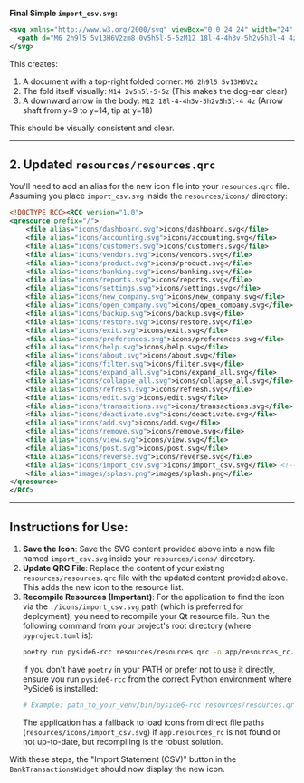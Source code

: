 **Final Simple `import_csv.svg`:**
```svg
<svg xmlns="http://www.w3.org/2000/svg" viewBox="0 0 24 24" width="24" height="24" fill="currentColor">
  <path d="M6 2h9l5 5v13H6V2zm8 0v5h5l-5-5zM12 18l-4-4h3v-5h2v5h3l-4 4z"/>
</svg>
```
This creates:
1.  A document with a top-right folded corner: `M6 2h9l5 5v13H6V2z`
2.  The fold itself visually: `M14 2v5h5l-5-5z` (This makes the dog-ear clear)
3.  A downward arrow in the body: `M12 18l-4-4h3v-5h2v5h3l-4 4z` (Arrow shaft from y=9 to y=14, tip at y=18)

This should be visually consistent and clear.

---
**2. Updated `resources/resources.qrc`**
---

You'll need to add an alias for the new icon file into your `resources.qrc` file. Assuming you place `import_csv.svg` inside the `resources/icons/` directory:

```qrc
<!DOCTYPE RCC><RCC version="1.0"> 
<qresource prefix="/">
    <file alias="icons/dashboard.svg">icons/dashboard.svg</file>
    <file alias="icons/accounting.svg">icons/accounting.svg</file>
    <file alias="icons/customers.svg">icons/customers.svg</file>
    <file alias="icons/vendors.svg">icons/vendors.svg</file>
    <file alias="icons/product.svg">icons/product.svg</file>
    <file alias="icons/banking.svg">icons/banking.svg</file>
    <file alias="icons/reports.svg">icons/reports.svg</file>
    <file alias="icons/settings.svg">icons/settings.svg</file>
    <file alias="icons/new_company.svg">icons/new_company.svg</file>
    <file alias="icons/open_company.svg">icons/open_company.svg</file>
    <file alias="icons/backup.svg">icons/backup.svg</file>
    <file alias="icons/restore.svg">icons/restore.svg</file>
    <file alias="icons/exit.svg">icons/exit.svg</file>
    <file alias="icons/preferences.svg">icons/preferences.svg</file>
    <file alias="icons/help.svg">icons/help.svg</file>
    <file alias="icons/about.svg">icons/about.svg</file>
    <file alias="icons/filter.svg">icons/filter.svg</file>
    <file alias="icons/expand_all.svg">icons/expand_all.svg</file>
    <file alias="icons/collapse_all.svg">icons/collapse_all.svg</file>
    <file alias="icons/refresh.svg">icons/refresh.svg</file>
    <file alias="icons/edit.svg">icons/edit.svg</file>
    <file alias="icons/transactions.svg">icons/transactions.svg</file>
    <file alias="icons/deactivate.svg">icons/deactivate.svg</file>
    <file alias="icons/add.svg">icons/add.svg</file>
    <file alias="icons/remove.svg">icons/remove.svg</file>
    <file alias="icons/view.svg">icons/view.svg</file>
    <file alias="icons/post.svg">icons/post.svg</file>
    <file alias="icons/reverse.svg">icons/reverse.svg</file>
    <file alias="icons/import_csv.svg">icons/import_csv.svg</file> <!-- New Icon Added -->
    <file alias="images/splash.png">images/splash.png</file>
</qresource>
</RCC>

```

---
**Instructions for Use:**
---

1.  **Save the Icon**: Save the SVG content provided above into a new file named `import_csv.svg` inside your `resources/icons/` directory.
2.  **Update QRC File**: Replace the content of your existing `resources/resources.qrc` file with the updated content provided above. This adds the new icon to the resource list.
3.  **Recompile Resources (Important)**: For the application to find the icon via the `:/icons/import_csv.svg` path (which is preferred for deployment), you need to recompile your Qt resource file. Run the following command from your project's root directory (where `pyproject.toml` is):
    ```bash
    poetry run pyside6-rcc resources/resources.qrc -o app/resources_rc.py
    ```
    If you don't have `poetry` in your PATH or prefer not to use it directly, ensure you run `pyside6-rcc` from the correct Python environment where PySide6 is installed:
    ```bash
    # Example: path_to_your_venv/bin/pyside6-rcc resources/resources.qrc -o app/resources_rc.py
    ```
    The application has a fallback to load icons from direct file paths (`resources/icons/import_csv.svg`) if `app.resources_rc` is not found or not up-to-date, but recompiling is the robust solution.

With these steps, the "Import Statement (CSV)" button in the `BankTransactionsWidget` should now display the new icon.

